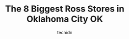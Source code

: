---
layout: ampstory
image: https://i0.wp.com/www.depkes.org/wp-content/uploads/2023/06/ross-0-in-oklahoma-city-ok-1685966361.jpeg?resize=640,853
author: techidn
featured: false
description: Discover the impressive array of Ross options in Oklahoma City OK, where you can find 8 of the largest Ross establishments in the area. From renowned classics to hidden gems, Oklahoma City O
title: The 8 Biggest Ross Stores in Oklahoma City OK
cover:
   title: The 8 Biggest Ross Stores in Oklahoma City OK
   subtitle: Rickpate
   background: https://www.depkes.org/wp-content/uploads/2023/06/ross-0-in-oklahoma-city-ok-1685966361.jpeg

pages: 
 - layout: thirds
   top: <h1>#1 Ross Dress for Less</h1>
   bottom: "<p>Enjoy. However, dressing rooms often closed because understaffed. No bathroom available when thats the case which sucks if you have young humans with you needing access.</p>"
   background: https://www.depkes.org/wp-content/uploads/2023/06/ross-1-in-oklahoma-city-ok-1685966362.jpeg
   backgroundblur: true
 - layout: thirds
   top: <h1>#2 Ross Dress for Less</h1>
   bottom: "<p>112 N Air Depot Blvd, Midwest City, OK 73110, United States</p>"
   background: https://www.depkes.org/wp-content/uploads/2023/06/ross-2-in-oklahoma-city-ok-1685966362.jpeg
   cta:
      link: https://www.depkes.org/blog/the-8-biggest-ross-stores-in-oklahoma-city-ok/
      text: The 8 Biggest Ross Stores in Oklahoma City OK
 - layout: thirds
   top: <h1>#3 Ross Dress for Less</h1>
   bottom: "<p>1721 Belle Isle Blvd, Oklahoma City, OK 73118, United States</p>"
   background: https://www.depkes.org/wp-content/uploads/2023/06/ross-3-in-oklahoma-city-ok-1685966362.jpeg
   cta:
      link: https://www.depkes.org/blog/the-8-biggest-ross-stores-in-oklahoma-city-ok/
      text: The 8 Biggest Ross Stores in Oklahoma City OK
 - layout: thirds
   top: <h1>#4 Ross Dress for Less</h1>
   bottom: "<p>2350 W Memorial Rd, Oklahoma City, OK 73134, United States</p>"
   background: https://images.unsplash.com/photo-1534312527009-56c7016453e6?ixlib=rb-4.0.3&ixid=MnwxMjA3fDB8MHxwaG90by1wYWdlfHx8fGVufDB8fHx8&auto=format&fit=crop&w=640&h=853&q=80
   cta:
      link: https://www.depkes.org/blog/the-8-biggest-ross-stores-in-oklahoma-city-ok/
      text: The 8 Biggest Ross Stores in Oklahoma City OK
 - layout: thirds
   top: <h1>#5 Ross Dress for Less</h1>
   bottom: "<p>8515 N Rockwell Ave, Oklahoma City, OK 73132, United States</p>"
   background: https://images.unsplash.com/photo-1527067829737-402993088e6b?ixlib=rb-4.0.3&ixid=MnwxMjA3fDB8MHxwaG90by1wYWdlfHx8fGVufDB8fHx8&auto=format&fit=crop&w=640&h=853&q=80
   cta:
      link: https://www.depkes.org/blog/the-8-biggest-ross-stores-in-oklahoma-city-ok/
      text: The 8 Biggest Ross Stores in Oklahoma City OK
 - layout: thirds
   top: <h1>#6 Ross Dress for Less</h1>
   bottom: "<p>2250 S I-35 Service Rd, Moore, OK 73160, United States</p>"
   background: https://images.unsplash.com/photo-1527066579998-dbbae57f45ce?ixlib=rb-4.0.3&ixid=MnwxMjA3fDB8MHxwaG90by1wYWdlfHx8fGVufDB8fHx8&auto=format&fit=crop&w=640&h=853&q=80
   cta:
      link: https://www.depkes.org/blog/the-8-biggest-ross-stores-in-oklahoma-city-ok/
      text: The 8 Biggest Ross Stores in Oklahoma City OK
 - layout: thirds
   top: <h1>#7 Ross Dress for Less</h1>
   bottom: "<p>12444 NW 10th St Bldg A, Oklahoma City, OK 73099, United States</p>"
   background: https://images.unsplash.com/photo-1599422314077-f4dfdaa4cd09?ixlib=rb-4.0.3&ixid=MnwxMjA3fDB8MHxwaG90by1wYWdlfHx8fGVufDB8fHx8&auto=format&fit=crop&w=640&h=853&q=80
   cta:
      link: https://www.depkes.org/blog/the-8-biggest-ross-stores-in-oklahoma-city-ok/
      text: The 8 Biggest Ross Stores in Oklahoma City OK
 - layout: thirds
   middle: Continue reading...
   background: https://images.unsplash.com/photo-1591393223703-56fe1347ac62?ixlib=rb-4.0.3&ixid=MnwxMjA3fDB8MHxwaG90by1wYWdlfHx8fGVufDB8fHx8&auto=format&fit=crop&w=640&h=853&q=80
   cta:
      link: https://www.depkes.org/blog/the-8-biggest-ross-stores-in-oklahoma-city-ok/
      text: The 8 Biggest Ross Stores in Oklahoma City OK
      
---
